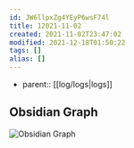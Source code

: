 ```yaml
---
id: JW6llpxZg4YEyP6wsF74l
title: 12021-11-02
created: 2021-11-02T23:47:02
modified: 2021-12-18T01:50:22
tags: []
alias: []
---
```


- parent:: [[log/logs|logs]]
## Obsidian Graph
![Obsidian Graph](https://i.imgur.com/VGVKZGO.png)
